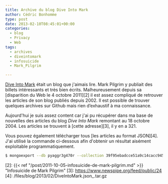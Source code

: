 ```yaml
---
title: Archive du blog Dive Into Mark
author: Cédric Bonhomme
type: post
date: 2013-02-10T08:45:01+00:00
categories:
  - blog
  - Privacy
  - Web
tags:
  - archives
  - diveintomark
  - infosuicide
  - Mark_Pilgrim

---
```

[Dive Into Mark][1] était un blog que j'aimais lire. Mark Pilgrim y publiait des billets intéressants et très bien écrits. Malheureusement depuis sa [disparition du Web le 4 octobre 2011][2] il est assez compliqué de retrouver les articles de son blog publiés depuis 2002. Il est possible de trouver quelques archives sur Github mais rien d’exhaustif à ma connaissance.

Aujourd'hui je suis assez content car j'ai pu récupérer dans ma base de nouvelles des articles du blog _Dive Into Mark_ remontant au 18 octobre 2004. Les articles se trouvent à [cette adresse][3], il y en a 321.

Vous pouvez également télécharger tous [les articles au format JSON][4]. J'ai utilisé la commande ci-dessous afin d'obtenir un résultat aisément exploitable programmatiquement.

```bash
$ mongoexport --db pyaggr3g470r --collection 39f95ebadcce51a9c14cacc9457c1f93fba28eb5 --fields article_date,article_title,article_content,article_link -o DiveIntoMark.json
```

 [1]: http://en.wikipedia.org/wiki/Mark_Pilgrim_(software_developer)
 [2]: {{< ref "/post/2011-10-05-infosuicide-de-mark-pilgrim.md" >}} "Infosuicide de Mark Pilgrim"
 [3]: https://www.newspipe.org/feed/public/24
 [4]: /files/blog/2013/02/DiveIntoMark.json_.tar.gz
